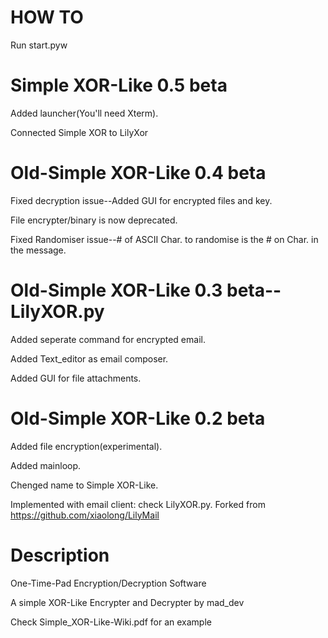 HOW TO
=====
Run start.pyw

Simple XOR-Like 0.5 beta
========
Added launcher(You'll need Xterm).

Connected Simple XOR to LilyXor


Old-Simple XOR-Like 0.4 beta
==========
Fixed decryption issue--Added GUI for encrypted files and key.

File encrypter/binary is now deprecated.

Fixed Randomiser issue--# of ASCII Char. to randomise is the # on Char. in the message.


Old-Simple XOR-Like 0.3 beta--LilyXOR.py
==========
Added seperate command for encrypted email.

Added Text_editor as email composer.

Added GUI for file attachments.


Old-Simple XOR-Like 0.2 beta
==========
Added file encryption(experimental).

Added mainloop.

Chenged name to Simple XOR-Like.

Implemented with email client: check LilyXOR.py. Forked from https://github.com/xiaolong/LilyMail


Description
==========
One-Time-Pad Encryption/Decryption Software

A simple XOR-Like Encrypter and Decrypter by mad_dev

Check Simple_XOR-Like-Wiki.pdf for an example

